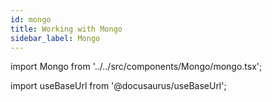 ```yaml
---
id: mongo
title: Working with Mongo
sidebar_label: Mongo
---
```


import Mongo from '../../src/components/Mongo/mongo.tsx';

import useBaseUrl from '@docusaurus/useBaseUrl';

<Mongo/>
